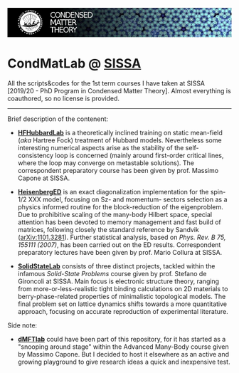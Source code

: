 ![CMT@SISSA_banner](./CMTbanner2020.jpg)

# CondMatLab @ [SISSA](https://cm.sissa.it)
All the scripts&codes for the 1st term courses I have taken at SISSA [2019/20 - PhD Program in Condensed Matter Theory].
Almost everything is coauthored, so no license is provided.

------------------------------------------------------------
Brief description of the contenent:

- [**HFHubbardLab**](./HFHubbardLab) is a theoretically inclined training on static mean-field (*aka* Hartree Fock) treatment of Hubbard models. Nevertheless some interesting numerical aspects arise as the stability of the self-consistency loop is concerned (mainly around first-order critical lines, where the loop may converge on metastable solutions). The correspondent preparatory course has been given by prof. Massimo Capone at SISSA.

- [**HeisenbergED**](./HeisenbergED) is an exact diagonalization implementation for the spin-1/2 XXX model, focusing on Sz- and momentum- sectors selection as a physics informed routine for the block-reduction of the eigenproblem. Due to prohibitive scaling of the many-body Hilbert space, special attention has been devoted to memory management and fast build of matrices, following closely the standard reference by Sandvik ([arXiv:1101.3281](https://arxiv.org/abs/1101.3281)). Further statistical analysis, based on *Phys. Rev. B 75, 155111 (2007)*, has been carried out on the ED results. Correspondent preparatory lectures have been given by prof. Mario Collura at SISSA.

- [**SolidStateLab**](./SolidStateLab) consists of three distinct projects, tackled within the infamous *Solid-State Problems* course given by prof. Stefano de Gironcoli at SISSA. Main focus is electronic structure theory, ranging from more-or-less-realistic tight binding calculations on 2D materials to berry-phase-related properties of minimalistic topological models. The final problem set on lattice dynamics shifts towards a more quantitative approach, focusing on accurate reproduction of experimental literature.

Side note:

- [**dMFTlab**](https://github.com/Bellomia/dMFTlab) could have been part of this repository, for it has started as a "snooping around stage" within the Advanced Many-Body course given by Massimo Capone. But I decided to host it elsewhere as an active and growing playground to give research ideas a quick and inexpensive test.

